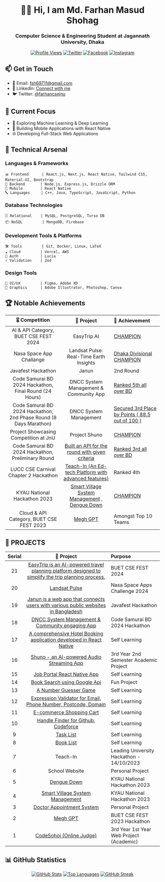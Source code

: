 <div align="center">
  
# 👨‍💻 Hi, I am Md. Farhan Masud Shohag

### Computer Science & Engineering Student at Jagannath University, Dhaka

[![Profile Views](https://komarev.com/ghpvc/?username=fms-byte&label=Profile%20views&color=0e75b6&style=flat)](https://github.com/fms-byte)
[![Twitter](https://img.shields.io/badge/Twitter-%231DA1F2.svg?logo=Twitter&logoColor=white)](https://twitter.com/farhancsejnu)
[![Facebook](https://img.shields.io/badge/Facebook-%231877F2.svg?logo=Facebook&logoColor=white)](https://facebook.com/farhan.shohag0)
[![Instagram](https://img.shields.io/badge/Instagram-%23E4405F.svg?logo=Instagram&logoColor=white)](https://www.instagram.com/farhan.404.not_found)

</div>

## 📫 Get in Touch
- 📧 Email: fsh69711@gmail.com
- 💼 LinkedIn: [Connect with me](https://www.linkedin.com/in/farhancsejnu)
- 🐦 Twitter: [@farhancsejnu](https://twitter.com/farhancsejnu)

## 🎯 Current Focus
- 🤖 Exploring Machine Learning & Deep Learning
- 📱 Building Mobile Applications with React Native
- 🌐 Developing Full-Stack Web Applications

## 💼 Technical Arsenal

### Languages & Frameworks
```
📊 Frontend      | React.js, Next.js, React Native, Tailwind CSS, Material-UI, Bootstrap
🔧 Backend       | Node.js, Express.js, Drizzle ORM
📱 Mobile        | React Native
🔤 Languages     | C++, Java, TypeScript, JavaScript, Python
```

### Database Technologies
```
🗄️ Relational    | MySQL, PostgreSQL, Turso DB
📦 NoSQL         | MongoDB, Firebase
```

### Development Tools & Platforms
```
🛠️ Tools         | Git, Docker, Linux, LaTeX
☁️ Cloud         | Vercel, AWS
🔐 Auth          | Lucia
⚡ Validation    | Zod
```

### Design Tools
```
🎨 UI/UX         | Figma, Adobe XD
🎯 Graphics      | Adobe Illustrator, Photoshop, Canva
```

## 🏆 Notable Achievements

|                       🎖️ Competition                        |         🚀 Project          | 🏅 Achievement                                                                               |
| :-----------------------------------------------------------: | :---------------------------: | :---------------------------------------------------------------------------------------- |
|                    AI & API Category, BUET CSE FEST 2024                   |EasyTrip AI| <a href="https://www.linkedin.com/feed/update/urn:li:activity:7256917091646091265/" target="blank">CHAMPION</a>                                                             |
|                    Nasa Space App Challange                   |Landsat Pulse: Real-Time Earth Insights| <a href="https://www.linkedin.com/feed/update/urn:li:activity:7248666711212613632/" target="blank">Dhaka Divisional CHAMPION</a>                                                             |
|                    Javafest Hackathon                   |Janun| 2nd Round                                                              |
|                    Code Samurai BD 2024 Hackathon, Final Round (24 Hours)                   |DNCC System Management & Community App| <a href="https://www.linkedin.com/feed/update/urn:li:activity:7195492858739531776/" target="blank">Ranked 5th all over BD</a>                                                              |
|                    Code Samurai BD 2024 Hackathon, 2nd Phase Round (8 Days Marathon)                   |DNCC System Management| <a href="https://www.linkedin.com/feed/update/urn:li:activity:7189321460769779712/">Secured 3rd Place by Points ( 88.5 out of 100 )</a>                                                              |
|                    Project Showcasing Competition at JnU                    |Project Shuno| <a href="https://www.linkedin.com/feed/update/urn:li:activity:7171167085648097281/">CHAMPION</a>                                                              |
|                    Code Samurai BD 2024 Hackathon, Preliminary Round                    |<a href="https://github.com/JHM69/Code-Samurai-Mock">Built an API for the round with given criteria</a>| <a href="https://www.linkedin.com/feed/update/urn:li:activity:7164615511916445696/">Ranked 3rd all over BD</a>                                                              |
|                    LUCC CSE Carnival Chapter 2 Hackathon                    |<a href="https://github.com/JHM69/teach-in">Teach-In (An Ed-tech Platform with advanced features)</a>| Ranked 4th                                                              |
|                    KYAU National Hackathon 2023                    |<a href="https://github.com/fms-byte/smart-enayetpur">Smart Village System Management</a> , <a href="https://github.com/fms-byte/dengue-down">Dengue Down</a>| [CHAMPION][kyau]                                                                 |
|                    Cloud & API Category, BUET CSE FEST 2023                    |<a href="https://github.com/fms-byte/MeghGPT">Megh GPT</a>| Amongst Top 10 Teams                                                                 |

## 🚀 PROJECTS

|                       Serial                        |         🚀 Project          |                                        Purpose                                    |
| :-----------------------------------------------------------: | :---------------------------: | :---------------------------------------------------------------------------------------- |
|                    21                    |<a href="#">EasyTrip is an AI-powered travel planning platform designed to simplify the trip planning process.</a>| BUET CSE FEST 2024
|                    20                    |<a href="#">Landsat Pulse</a>| Nasa Space Apps Challenge 2024
|                    19                    |<a href="https://github.com/fms-byte/javafest-quantum-guys">Janun is a web app that connects users with various public websites in Bangladesh</a>| Javafest Hackathon                                                                 
|                    18                    |<a href="https://github.com/JHM69/CS24-p2-quantum_guys">DNCC System Management & Community engaging App</a>| Code Samurai BD 2024 Hackathon                                                                 |
|                    17                    |<a href="https://github.com/fms-byte/booking-app">A comprehensive Hotel Booking application developed in React Native</a>| Self Learning                                                                 |
|                    16                    |<a href="https://github.com/fms-byte/Shuno-App">Shuno - an AI-powered Audio Streaming App</a>| 3rd Year 2nd Semester Academic Project                                                                 |
|                    15                    |<a href="https://github.com/fms-byte/JobPortal">Job Portal React Native App</a>| Self Learning                                                                 |
|                    14                    |<a href="https://github.com/fms-byte/book-search">Book Search using Google Api</a>| Fun Project                                                                 |
|                    13                    |<a href="https://github.com/fms-byte/JS-Assignment/tree/main/numberGuesser">A Number Guesser Game</a>| Self Learning                                                                 |
|                    12                    |<a href="https://github.com/fms-byte/JS-Assignment/tree/main/expressionValidation">Expression Validator for Email, Phone Number, Postcode, Domain</a>| Self Learning                                                                 |
|                    11                    |<a href="https://github.com/fms-byte/JS-Assignment/tree/main/shoppingCart">E-commerce Shopping Cart</a>| Self Learning                                                                 |
|                    10                    |<a href="https://github.com/fms-byte/handle-finder">Handle Finder for Github, Codeforce</a>| Self Learning                                                                 |
|                    9                    |<a href="https://github.com/fms-byte/MERN/tree/main/JavaScript/Task%20List">Task List</a>| Self Learning                                                                 |
|                    8                    |<a href="https://github.com/fms-byte/MERN/tree/main/JavaScript/Book%20List">Book List</a>| Self Learning                                                                 |
|                    7                    |Teach-In| Leading University Hackathon - 14/10/2023                                                                 |
|                    6                    |School Website| Personal Project                                                                 |
|                    5                    |<a href="https://github.com/fms-byte/dengue-down">Dengue Down</a>| KYAU National Hackathon 2023                                                                 |
|                    4                    |<a href="https://github.com/fms-byte/smart-enayetpur">Smart Village System Management</a>| KYAU National Hackathon 2023                                                                 |
|                    3                    |<a href="https://github.com/fms-byte/Doctor_Appointment_System">Doctor Appointment System</a>| Personal Project                                                                 |
|                    2                    |<a href="https://github.com/fms-byte/MeghGPT">Megh GPT</a>| BUET CSE FEST 2023 Hackathon                                                                 |
|                    1                    |<a href="https://github.com/fms-byte/codesohoj">CodeSohoj (Online Judge)</a>| 3rd Year 1st Year Web Project (Academic)                                                                 |

## 📊 GitHub Statistics

<div align="center">
  
[![GitHub Stats](https://github-readme-stats.vercel.app/api?username=fms-byte&show_icons=true&theme=radical)](https://github.com/fms-byte)
[![Top Languages](https://github-readme-stats.vercel.app/api/top-langs/?username=fms-byte&layout=compact&theme=radical)](https://github.com/fms-byte)
[![GitHub Streak](https://github-readme-streak-stats.herokuapp.com/?user=fms-byte&theme=radical)](https://github.com/fms-byte)

</div>

[kyau]: https://www.linkedin.com/feed/update/urn:li:activity:7107403206653071360/
